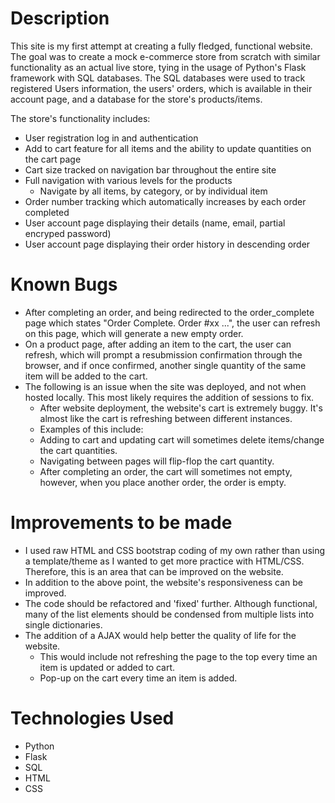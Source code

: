 # Description
This site is my first attempt at creating a fully fledged, functional website. The goal was to create a mock e-commerce store from scratch with similar functionality as an actual live store, tying in the usage of Python's Flask framework with SQL databases. The SQL databases were used to track registered Users information, the users' orders, which is available in their account page, and a database for the store's products/items.

The store's functionality includes:
  - User registration log in and authentication
  - Add to cart feature for all items and the ability to update quantities on the cart page
  - Cart size tracked on navigation bar throughout the entire site
  - Full navigation with various levels for the products
    - Navigate by all items, by category, or by individual item
  - Order number tracking which automatically increases by each order completed
  - User account page displaying their details (name, email, partial encryped password)
  - User account page displaying their order history in descending order

# Known Bugs
  - After completing an order, and being redirected to the order_complete page which states "Order Complete. Order #xx ...", the user can refresh on this page, which will generate a new empty order.
  - On a product page, after adding an item to the cart, the user can refresh, which will prompt a resubmission confirmation through the browser, and if once confirmed, another single quantity of the same item will be added to the cart.
  - The following is an issue when the site was deployed, and not when hosted locally. This most likely requires the addition of sessions to fix.
    - After website deployment, the website's cart is extremely buggy. It's almost like the cart is refreshing between different instances. 
    -   Examples of this include:
      -    Adding to cart and updating cart will sometimes delete items/change the cart quantities.
      -    Navigating between pages will flip-flop the cart quantity.
      -    After completing an order, the cart will sometimes not empty, however, when you place another order, the order is empty.

# Improvements to be made
  - I used raw HTML and CSS bootstrap coding of my own rather than using a template/theme as I wanted to get more practice with HTML/CSS. Therefore, this is an area that can be improved on the website.
  - In addition to the above point, the website's responsiveness can be improved.
  - The code should be refactored and 'fixed' further. Although functional, many of the list elements should be condensed from multiple lists into single dictionaries.
  - The addition of a AJAX would help better the quality of life for the website.
    - This would include not refreshing the page to the top every time an item is updated or added to cart.
    - Pop-up on the cart every time an item is added.

# Technologies Used
  - Python
  - Flask
  - SQL
  - HTML
  - CSS
